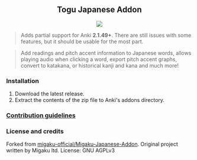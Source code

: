 <h2 align="center">Togu Japanese Addon</h2>

<p align="center">
<!---<a title="Rate on AnkiWeb" href="https://ankiweb.net/shared/info/"><img src="https://glutanimate.com/logos/ankiweb-rate.svg"></a>--->
<a title="License: GNU AGPLv3" href="https://github.com/Luukuton/togu-japanese-addon/blob/master/LICENSE"><img src="https://img.shields.io/badge/license-GNU AGPLv3-green.svg"></a>

>Adds partial support for Anki **2.1.49+**. There are still issues with some features, but it should be usable for the most part.

>Add readings and pitch accent information to Japanese words, allows playing audio when clicking a word, export pitch accent graphs, convert to katakana, or historical kanji and kana and much more!

### Installation

1. Download the latest release.
2. Extract the contents of the zip file to Anki's addons directory.

### [Contribution guidelines](./.github/CONTRIBUTING.md)

### License and credits

Forked from [migaku-official/Migaku-Japanese-Addon](https://github.com/migaku-official/Migaku-Japanese-Addon). Original project written by Migaku ltd. License: GNU AGPLv3

